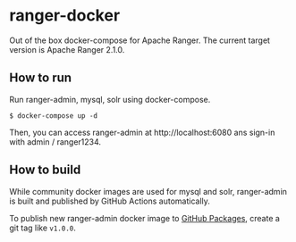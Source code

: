 # ranger-docker

Out of the box docker-compose for Apache Ranger. The current target version is Apache Ranger 2.1.0.

## How to run

Run ranger-admin, mysql, solr using docker-compose.

```
$ docker-compose up -d
```

Then, you can access ranger-admin at http://localhost:6080 ans sign-in with admin / ranger1234.

## How to build

While community docker images are used for mysql and solr, ranger-admin is built and published by GitHub Actions automatically.

To publish new ranger-admin docker image to [GitHub Packages](https://github.com/takezoe/ranger-docker/pkgs/container/ranger-docker%2Franger-admin), create a git tag like `v1.0.0`.
